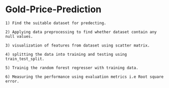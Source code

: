 # Gold-Price-Prediction

    1) Find the suitable dataset for predecting.

    2) Applying data preprocessing to find whether dataset contain any null values.

    3) visualization of features from dataset using scatter matrix.

    4) splitting the data into training and testing using train_test_split.

    5) Trainig the random forest regresser with training data.

    6) Measuring the performance using evaluation metrics i.e Root square error.
